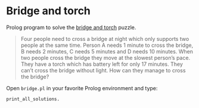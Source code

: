 # Bridge and torch

Prolog program to solve the [bridge and torch](https://en.wikipedia.org/wiki/Bridge_and_torch_problem) puzzle.

> Four people need to cross a bridge at night which only supports two people at the same time. Person A needs 1 minute to cross the bridge, B needs 2 minutes, C needs 5 minutes and D needs 10 minutes. When two people cross the bridge they move at the slowest person’s pace.  They have a torch which has battery left for only 17 minutes. They can’t cross the bridge without light. How can they manage to cross the bridge?

Open `bridge.pl` in your favorite Prolog environment and type:

`print_all_solutions.`
